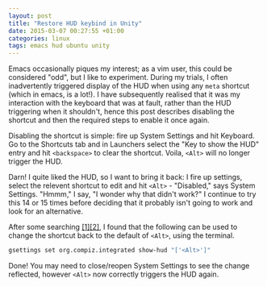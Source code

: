 ```yaml
---
layout: post
title: "Restore HUD keybind in Unity"
date: 2015-03-07 00:27:55 +01:00
categories: linux
tags: emacs hud ubuntu unity
---
```

Emacs occasionally piques my interest; as a vim user, this could be considered
"odd", but I like to experiment. During my trials, I often inadvertently
triggered display of the HUD when using any `meta` shortcut (which in emacs, is
a lot!). I have subsequently realised that it was my interaction with the
keyboard that was at fault, rather than the HUD triggering when it shouldn't,
hence this post describes disabling the shortcut and then the required steps to
enable it once again.

Disabling the shortcut is simple: fire up System Settings and hit Keyboard. Go
to the Shortcuts tab and in Launchers select the "Key to show the HUD" entry
and hit `<backspace>` to clear the shortcut. Voila, `<Alt>` will no longer
trigger the HUD.

Darn! I quite liked the HUD, so I want to bring it back: I fire up settings,
select the relevent shortcut to edit and hit `<Alt>` - "Disabled," says System
Settings. "Hmmm," I say, "I wonder why that didn't work?" I continue to try
this 14 or 15 times before deciding that it probably isn't going to work and
look for an alternative.

After some searching [\[1\]][1][\[2\]][2], I found that the following can be
used to change the shortcut back to the default of `<Alt>`, using the terminal.

```bash
gsettings set org.compiz.integrated show-hud "['<Alt>']"
```

Done! You may need to close/reopen System Settings to see the change reflected,
however `<Alt>` now correctly triggers the HUD again.

[1]: http://askubuntu.com/questions/17626/how-can-i-restore-default-keyboard-shortcuts
[2]: https://wiki.ubuntu.com/Keybindings

